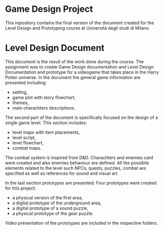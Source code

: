 # Game Design Project
This repository contains the final version of the document created for the Level Design and Prototyping course at Università degli studi di Milano.

# Level Design Document
This document is the result of the work done during the course. The assignment was to create Game Design documentation and Level Design Documentation and prototype for a videogame that takes place in the Harry Potter universe. In the document the general game information are presented including:
- setting, 
- game plot with story flowchart, 
-  themes, 
- main charachters descriptions. 

The second part of the document is specifically focused on the design of a single game level. This section includes:
- level maps with item placements,
- level script,
- level flowchart,
- combat maps.

The combat system is inspired from D&D. Charachters and enemies card were created and also enemies behaviour are defined. All the possibile elements related to the level such NPCs, quests, puzzles, combat are specified as well as references for sound and visual art.

In the last section prototypes are presented. Four prototypes were created for this project:
- a physical version of the first area,
- a digital prototype of the underground area,
- a digital prototype of a sound puzzle,
- a physical prototype of the gear puzzle.

Video presentation of the prototypes are included in the respective folders.



